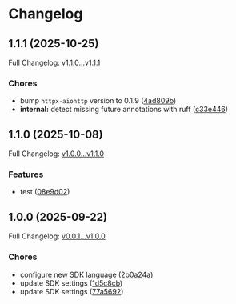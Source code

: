 # Changelog

## 1.1.1 (2025-10-25)

Full Changelog: [v1.1.0...v1.1.1](https://github.com/SportsGameOdds/sports-odds-api-python/compare/v1.1.0...v1.1.1)

### Chores

* bump `httpx-aiohttp` version to 0.1.9 ([4ad809b](https://github.com/SportsGameOdds/sports-odds-api-python/commit/4ad809bd6be303c294a24a6f31555be1ce9a5699))
* **internal:** detect missing future annotations with ruff ([c33e446](https://github.com/SportsGameOdds/sports-odds-api-python/commit/c33e446780bc457e93b9d5340230f86a09e08146))

## 1.1.0 (2025-10-08)

Full Changelog: [v1.0.0...v1.1.0](https://github.com/SportsGameOdds/sports-odds-api-python/compare/v1.0.0...v1.1.0)

### Features

* test ([08e9d02](https://github.com/SportsGameOdds/sports-odds-api-python/commit/08e9d0200c7449750082cb5f0ae229012d9f633b))

## 1.0.0 (2025-09-22)

Full Changelog: [v0.0.1...v1.0.0](https://github.com/SportsGameOdds/sports-odds-api-python/compare/v0.0.1...v1.0.0)

### Chores

* configure new SDK language ([2b0a24a](https://github.com/SportsGameOdds/sports-odds-api-python/commit/2b0a24a4c2ab45ac111edf93e70a3adb8781074d))
* update SDK settings ([1d5c8cb](https://github.com/SportsGameOdds/sports-odds-api-python/commit/1d5c8cbed9cdcb6f3c34a4b58afb83b6ca746781))
* update SDK settings ([77a5692](https://github.com/SportsGameOdds/sports-odds-api-python/commit/77a56927b45e9a3a2567bd22d76d4092a9c0effa))
